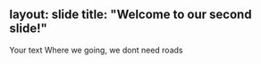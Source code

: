 layout: slide
title: "Welcome to our second slide!"
---
Your text
Where we going, we dont need roads
